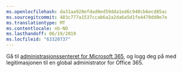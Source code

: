 ```yaml
---
ms.openlocfilehash: da31aa928efdad0ed59dda1ed6c940cb6ecd85ac
ms.sourcegitcommit: 483c777a1537ccab6a2a2da6a5d1fe4470dd0e7e
ms.translationtype: MT
ms.contentlocale: nb-NO
ms.lasthandoff: 06/19/2019
ms.locfileid: "63320737"
---
```

Gå til [administrasjonssenteret for Microsoft 365](https://admin.microsoft.com), og logg deg på med legitimasjonen til en global administrator for Office 365.